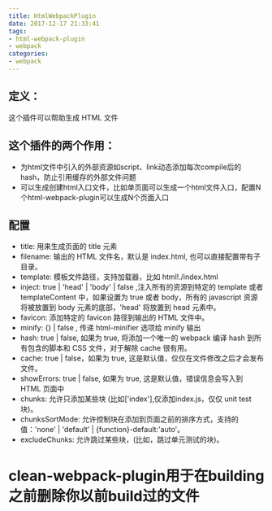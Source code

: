 ```yaml
---
title: HtmlWebpackPlugin
date: 2017-12-17 21:33:41
tags:
- html-webpack-plugin
- webpack
categories:
- webpack
---
```


## 定义：
这个插件可以帮助生成 HTML 文件

## 这个插件的两个作用：
* 为html文件中引入的外部资源如script、link动态添加每次compile后的hash，防止引用缓存的外部文件问题
* 可以生成创建html入口文件，比如单页面可以生成一个html文件入口，配置N个html-webpack-plugin可以生成N个页面入口

## 配置
* title: 用来生成页面的 title 元素
* filename: 输出的 HTML 文件名，默认是 index.html, 也可以直接配置带有子目录。
* template: 模板文件路径，支持加载器，比如 html!./index.html
* inject: true | 'head' | 'body' | false  ,注入所有的资源到特定的 template 或者 templateContent 中，如果设置为 true 或者 body，所有的 javascript 资源将被放置到 body 元素的底部，'head' 将放置到 head 元素中。
* favicon: 添加特定的 favicon 路径到输出的 HTML 文件中。
* minify: {} | false , 传递 html-minifier 选项给 minify 输出
* hash: true | false, 如果为 true, 将添加一个唯一的 webpack 编译 hash 到所有包含的脚本和 CSS 文件，对于解除 cache 很有用。
* cache: true | false，如果为 true, 这是默认值，仅仅在文件修改之后才会发布文件。
* showErrors: true | false, 如果为 true, 这是默认值，错误信息会写入到 HTML 页面中
* chunks: 允许只添加某些块 (比如['index'],仅添加index.js，仅仅 unit test 块)。
* chunksSortMode: 允许控制块在添加到页面之前的排序方式，支持的值：'none' | 'default' | {function}-default:'auto'。
* excludeChunks: 允许跳过某些块，(比如，跳过单元测试的块)。

# clean-webpack-plugin用于在building之前删除你以前build过的文件
